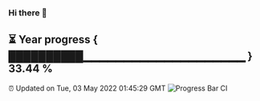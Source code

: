 ### Hi there 👋
⏳ Year progress { ██████████▁▁▁▁▁▁▁▁▁▁▁▁▁▁▁▁▁▁▁▁ } 33.44 %
---
⏰ Updated on Tue, 03 May 2022 01:45:29 GMT
![Progress Bar CI](https://github.com/liununu/liununu/workflows/Progress%20Bar%20CI/badge.svg)
